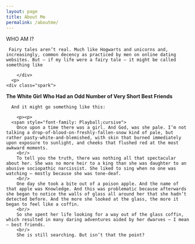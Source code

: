 ```yaml
---
layout: page
title: About Me
permalink: /aboutme/
---
```

<div class="man-title">
  WHO AM I?
</div>

<p>  <div class="manual-content">

     Fairy tales aren’t real. Much like Hogwarts and unicorns and, increasingly, common decency as practiced by men on online dating websites. But – if my life were a fairy tale – it might be called something like
      
        </div>
      <p>
    <div class="spark">
  <strong>The White Girl Who Had an Odd Number of Very Short Best Friends</strong>
  </div>
  <p>
<div class="manual-content">

      And it might go something like this:
      
        <p><p>
      <span style="font-family: Playball;cursive">
        Once upon a time there was a girl. And God, was she pale. I’m not talking a drop-of-blood-on-freshly-fallen-snow kind of pale, but rather pasty-white-and-blemished, with skin that burned immediately upon exposure to sunlight, and cheeks that flushed red at the most awkward moments.
        <br/>
        To tell you the truth, there was nothing all that spectacular about her. She was no more heir to a king than she was daughter to an abusive sociopathic narcissist. She liked to sing when no one was watching – mostly because she was tone-deaf.
        <br/>
        One day she took a bite out of a poison apple. And the name of that apple was Knowledge. And this was problematic because afterwards she began to notice the walls of glass all around her that she hadn’t detected before. And the more she looked at the glass, the more it began to feel like a coffin.
        <br/>
        So she spent her life looking for a way out of the glass coffin, which resulted in many daring adventures aided by her dwarves – I mean – best friends. 
        <br/>
        She is still searching. But isn’t that the point?
</span>
</p>
